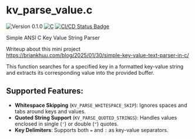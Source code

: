 # kv_parse_value.c

<versionBadge>![Version 0.1.0](https://img.shields.io/badge/version-0.1.0-blue.svg)</versionBadge>
[![C](https://img.shields.io/badge/Language-C-blue.svg)](https://en.wikipedia.org/wiki/C_(programming_language))
[![CI/CD Status Badge](https://github.com/mofosyne/kv_parse_value.c/actions/workflows/c-cpp.yml/badge.svg)](https://github.com/mofosyne/kv_parse_value/actions)

Simple ANSI C Key Value String Parser

Writeup about this mini project <https://briankhuu.com/blog/2025/01/30/simple-key-value-text-parser-in-c/>

This function searches for a specified key in a formatted key-value string
and extracts its corresponding value into the provided buffer.

## Supported Features:
  - **Whitespace Skipping** (`KV_PARSE_WHITESPACE_SKIP`): Ignores spaces and tabs around keys and values.
  - **Quoted String Support** (`KV_PARSE_QUOTED_STRINGS`): Handles values enclosed in single (`'`) or double (`"`) quotes.
  - **Key Delimiters**: Supports both `=` and `:` as key-value separators.
